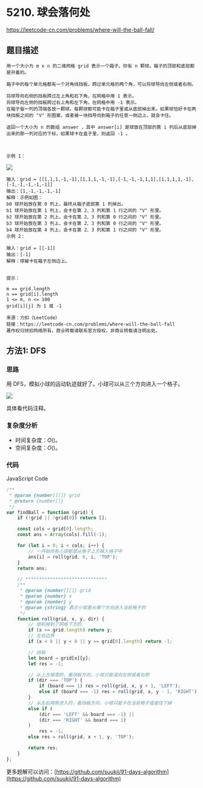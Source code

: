 # 5210. 球会落何处

https://leetcode-cn.com/problems/where-will-the-ball-fall/

## 题目描述

```
用一个大小为 m x n 的二维网格 grid 表示一个箱子。你有 n 颗球。箱子的顶部和底部都是开着的。

箱子中的每个单元格都有一个对角线挡板，跨过单元格的两个角，可以将球导向左侧或者右侧。

将球导向右侧的挡板跨过左上角和右下角，在网格中用 1 表示。
将球导向左侧的挡板跨过右上角和左下角，在网格中用 -1 表示。
在箱子每一列的顶端各放一颗球。每颗球都可能卡在箱子里或从底部掉出来。如果球恰好卡在两块挡板之间的 "V" 形图案，或者被一块挡导向到箱子的任意一侧边上，就会卡住。

返回一个大小为 n 的数组 answer ，其中 answer[i] 是球放在顶部的第 i 列后从底部掉出来的那一列对应的下标，如果球卡在盒子里，则返回 -1 。

 

示例 1：
```

![](https://assets.leetcode-cn.com/aliyun-lc-upload/uploads/2020/12/26/ball.jpg)

```
输入：grid = [[1,1,1,-1,-1],[1,1,1,-1,-1],[-1,-1,-1,1,1],[1,1,1,1,-1],[-1,-1,-1,-1,-1]]
输出：[1,-1,-1,-1,-1]
解释：示例如图：
b0 球开始放在第 0 列上，最终从箱子底部第 1 列掉出。
b1 球开始放在第 1 列上，会卡在第 2、3 列和第 1 行之间的 "V" 形里。
b2 球开始放在第 2 列上，会卡在第 2、3 列和第 0 行之间的 "V" 形里。
b3 球开始放在第 3 列上，会卡在第 2、3 列和第 0 行之间的 "V" 形里。
b4 球开始放在第 4 列上，会卡在第 2、3 列和第 1 行之间的 "V" 形里。
示例 2：

输入：grid = [[-1]]
输出：[-1]
解释：球被卡在箱子左侧边上。
 

提示：

m == grid.length
n == grid[i].length
1 <= m, n <= 100
grid[i][j] 为 1 或 -1

来源：力扣（LeetCode）
链接：https://leetcode-cn.com/problems/where-will-the-ball-fall
著作权归领扣网络所有。商业转载请联系官方授权，非商业转载请注明出处。
```

## 方法1: DFS

### 思路

用 DFS，模拟小球的运动轨迹就好了。小球可以从三个方向进入一个格子。

![](https://cdn.jsdelivr.net/gh/suukii/91-days-algorithm/assets/5210_0.png)

具体看代码注释。

### 复杂度分析

-   时间复杂度：$O()$。
-   空间复杂度：$O()$。

### 代码

JavaScript Code

```js
/**
 * @param {number[][]} grid
 * @return {number[]}
 */
var findBall = function (grid) {
    if (!grid || !grid[0]) return [];

    const cols = grid[0].length;
    const ans = Array(cols).fill(-1);

    for (let i = 0; i < cols; i++) {
        // 一开始所有小球都是从格子上方掉入格子中
        ans[i] = roll(grid, 0, i, 'TOP');
    }
    return ans;

    // ******************************
    /**
     * @param {number[][]} grid
     * @param {number} x
     * @param {number} y
     * @param {string} 表示小球是从哪个方向进入当前格子的
     */
    function roll(grid, x, y, dir) {
        // 顺利掉到了网格下方的
        if (x >= grid.length) return y;
        // 左右边界
        if (x < 0 || y < 0 || y >= grid[0].length) return -1;

        // 挡板
        let board = grid[x][y];
        let res = -1;

        // 从上方掉落的，看挡板方向，小球只能滚向左侧或者右侧
        if (dir === 'TOP') {
            if (board === 1) res = roll(grid, x, y + 1, 'LEFT');
            else if (board === -1) res = roll(grid, x, y - 1, 'RIGHT');
        }
        // 从左右两侧进入的，看挡板方向，小球只能卡在当前格子或者往下掉
        else if (
            (dir === 'LEFT' && board === -1) ||
            (dir === 'RIGHT' && board === 1)
        )
            res = -1;
        else res = roll(grid, x + 1, y, 'TOP');

        return res;
    }
};
```

更多题解可以访问：[https://github.com/suukii/91-days-algorithm](https://github.com/suukii/91-days-algorithm)